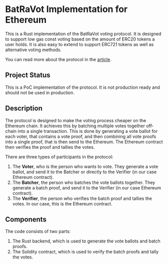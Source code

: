 # BatRaVot Implementation for Ethereum 

This is a Rust implementation of the BatRaVot voting protocol. It is designed to support low gas const voting based on the amount of ERC20 tokens a user holds.
It is also easy to extend to support ERC721 tokens as well as alternative voting methods.

You can read more about the protocol in the [article](https://research.aragon.org/snarv.html).

## Project Status

This is a PoC implementation of the protocol. It is not production ready and should not be used in production.

## Description

The protocol is designed to make the voting process cheaper on the Ethereum chain. It achieves this by batching multiple votes together off-chain into a single transaction. 
This is done by generating a vote ballot for each voter, that contains a vote proof, and then combining all vote proofs into a single proof, that is then send to the Ethereum.
The Ethereum contract then verifies the proof and tallies the votes.

There are three types of participants in the protocol:
1. The **Voter**, who is the person who wants to vote. They generate a vote ballot, and send it to the Batcher or directly to the Verifier (in our case Ethereum contract).
2. The **Batcher**, the person who batches the vote ballots together. They generate a batch proof, and send it to the Verifier (in our case Ethereum contract).
3. The **Verifier**, the person who verifies the batch proof and tallies the votes. In our case, this is the Ethereum contract.

## Components

The code consists of two parts:
1. The Rust backend, which is used to generate the vote ballots and batch proofs. 
2. The Solidity contract, which is used to verify the batch proofs and tally the votes. 


